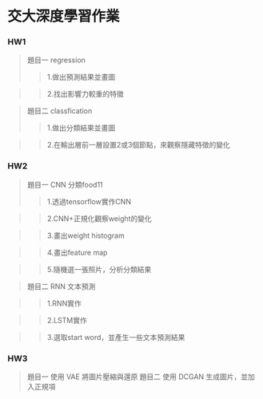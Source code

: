 # 交大深度學習作業 
### HW1
>題目一 regression
>>1.做出預測結果並畫圖

>>2.找出影響力較重的特徵

>題目二 classfication
>>1.做出分類結果並畫圖

>>2.在輸出層前一層設置2或3個節點，來觀察隱藏特徵的變化

### HW2
>題目一 CNN 分類food11
>>1.透過tensorflow實作CNN

>>2.CNN+正規化觀察weight的變化

>>3.畫出weight histogram

>>4.畫出feature map

>>5.隨機選一張照片，分析分類結果

>題目二 RNN 文本預測

>>1.RNN實作

>>2.LSTM實作

>>3.選取start word，並產生一些文本預測結果

### HW3
> 題目一 使用 VAE 將圖片壓縮與還原
> 題目二 使用 DCGAN 生成圖片，並加入正規項
